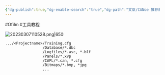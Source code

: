 ```yaml
---
{"dg-publish":true,"dg-enable-search":"true","dg-path":"文章/CANoe 推荐的工程结构.md","permalink":"/文章/CANoe 推荐的工程结构/","dgEnableSearch":"true","dgPassFrontmatter":true,"created":"2021-11-09T22:53:41.000+08:00","updated":"2023-11-14T13:33:48.000+08:00"}
---
```


#Ofilm #工具教程

![20230307110528.png|650](/img/user/0.Asset/resource/20230307110528.png)

```
.../<Projectname>/Training.cfg
			     /Database/*.dbc
			     /Logfiles/*.asc, *.blf
			     /Panels/*.xvp
			     /CAPL/*.can, *.cfg
			     /Bitmaps/*.bmp, *jpg
			     ...
```


